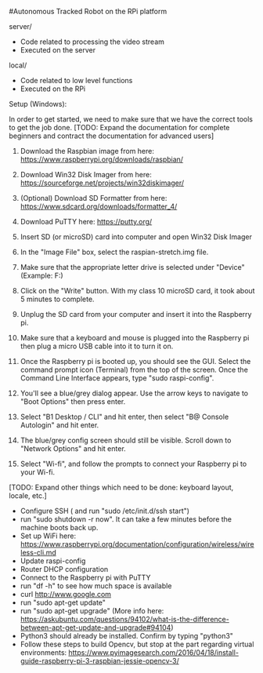 #Autonomous Tracked Robot on the RPi platform

server/
- Code related to processing the video stream
- Executed on the server

local/
- Code related to low level functions
- Executed on the RPi


Setup (Windows):

In order to get started, we need to make sure that we have the correct tools to get the job done. [TODO: Expand the documentation for complete beginners and contract the documentation for advanced users]

1) Download the Raspbian image from here:
https://www.raspberrypi.org/downloads/raspbian/
2) Download Win32 Disk Imager from here:
https://sourceforge.net/projects/win32diskimager/
3) (Optional) Download SD Formatter from here:
https://www.sdcard.org/downloads/formatter_4/
4) Download PuTTY here:
https://putty.org/

4) Insert SD (or microSD) card into computer and open Win32 Disk Imager
5) In the "Image File" box, select the raspian-stretch.img file.
6) Make sure that the appropriate letter drive is selected under "Device" (Example: F:\)
7) Click on the "Write" button.  With my class 10 microSD card, it took about 5 minutes to complete.
8) Unplug the SD card from your computer and insert it into the Raspberry pi.
9) Make sure that a keyboard and mouse is plugged into the Raspberry pi then plug a micro USB cable into it to turn it on.
10) Once the Raspberry pi is booted up, you should see the GUI.  Select the command prompt icon (Terminal) from the top of the screen.  Once the Command Line Interface appears, type "sudo raspi-config".
11) You'll see a blue/grey dialog appear.  Use the arrow keys to navigate to "Boot Options" then press enter.
12) Select "B1 Desktop / CLI" and hit enter, then select "B@ Console Autologin" and hit enter.
13) The blue/grey config screen should still be visible.  Scroll down to "Network Options" and hit enter.
14) Select "Wi-fi", and follow the prompts to connect your Raspberry pi to your Wi-fi.

[TODO: Expand other things which need to be done: keyboard layout, locale, etc.]
- Configure SSH ( and run "sudo /etc/init.d/ssh start")
- run "sudo shutdown -r now". It can take a few minutes before the machine boots back up.
- Set up WiFi here: https://www.raspberrypi.org/documentation/configuration/wireless/wireless-cli.md
- Update raspi-config
- Router DHCP configuration
- Connect to the Raspberry pi with PuTTY
- run "df -h" to see how much space is available
- curl http://www.google.com
- run "sudo apt-get update"
- run "sudo apt-get upgrade" (More info here: https://askubuntu.com/questions/94102/what-is-the-difference-between-apt-get-update-and-upgrade#94104)
- Python3 should already be installed.  Confirm by typing "python3"
- Follow these steps to build Opencv, but stop at the part regarding virtual environments:
https://www.pyimagesearch.com/2016/04/18/install-guide-raspberry-pi-3-raspbian-jessie-opencv-3/
